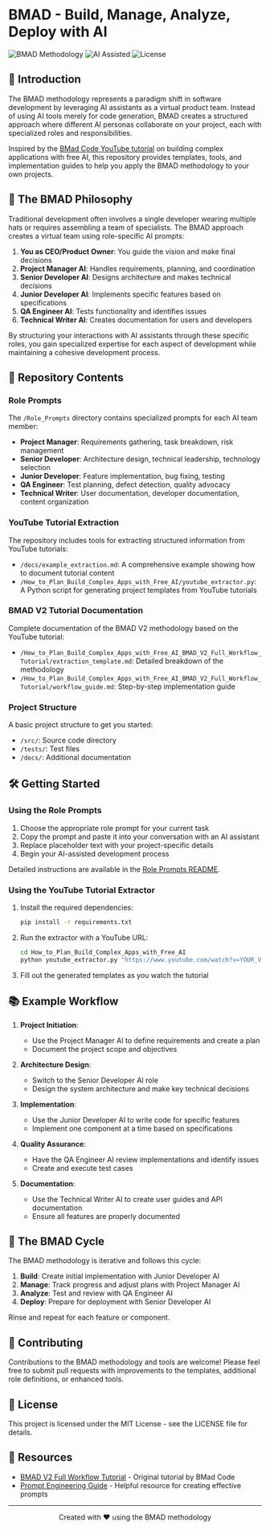 # BMAD - Build, Manage, Analyze, Deploy with AI

![BMAD Methodology](https://img.shields.io/badge/Methodology-BMAD-blue)
![AI Assisted](https://img.shields.io/badge/Development-AI%20Assisted-green)
![License](https://img.shields.io/badge/License-MIT-yellow)

## 🚀 Introduction

The BMAD methodology represents a paradigm shift in software development by leveraging AI assistants as a virtual product team. Instead of using AI tools merely for code generation, BMAD creates a structured approach where different AI personas collaborate on your project, each with specialized roles and responsibilities.

Inspired by the [BMad Code YouTube tutorial](https://www.youtube.com/watch?v=p0barbrWgQA) on building complex applications with free AI, this repository provides templates, tools, and implementation guides to help you apply the BMAD methodology to your own projects.

## 🧠 The BMAD Philosophy

Traditional development often involves a single developer wearing multiple hats or requires assembling a team of specialists. The BMAD approach creates a virtual team using role-specific AI prompts:

1. **You as CEO/Product Owner**: You guide the vision and make final decisions
2. **Project Manager AI**: Handles requirements, planning, and coordination
3. **Senior Developer AI**: Designs architecture and makes technical decisions
4. **Junior Developer AI**: Implements specific features based on specifications
5. **QA Engineer AI**: Tests functionality and identifies issues
6. **Technical Writer AI**: Creates documentation for users and developers

By structuring your interactions with AI assistants through these specific roles, you gain specialized expertise for each aspect of development while maintaining a cohesive development process.

## 📂 Repository Contents

### Role Prompts

The `/Role_Prompts` directory contains specialized prompts for each AI team member:

- **Project Manager**: Requirements gathering, task breakdown, risk management
- **Senior Developer**: Architecture design, technical leadership, technology selection
- **Junior Developer**: Feature implementation, bug fixing, testing
- **QA Engineer**: Test planning, defect detection, quality advocacy
- **Technical Writer**: User documentation, developer documentation, content organization

### YouTube Tutorial Extraction

The repository includes tools for extracting structured information from YouTube tutorials:

- `/docs/example_extraction.md`: A comprehensive example showing how to document tutorial content
- `/How_to_Plan_Build_Complex_Apps_with_Free_AI/youtube_extractor.py`: A Python script for generating project templates from YouTube tutorials

### BMAD V2 Tutorial Documentation

Complete documentation of the BMAD V2 methodology based on the YouTube tutorial:

- `/How_to_Plan_Build_Complex_Apps_with_Free_AI_BMAD_V2_Full_Workflow_Tutorial/extraction_template.md`: Detailed breakdown of the methodology
- `/How_to_Plan_Build_Complex_Apps_with_Free_AI_BMAD_V2_Full_Workflow_Tutorial/workflow_guide.md`: Step-by-step implementation guide

### Project Structure

A basic project structure to get you started:

- `/src/`: Source code directory
- `/tests/`: Test files
- `/docs/`: Additional documentation

## 🛠️ Getting Started

### Using the Role Prompts

1. Choose the appropriate role prompt for your current task
2. Copy the prompt and paste it into your conversation with an AI assistant
3. Replace placeholder text with your project-specific details
4. Begin your AI-assisted development process

Detailed instructions are available in the [Role Prompts README](/Role_Prompts/README.md).

### Using the YouTube Tutorial Extractor

1. Install the required dependencies:
   ```bash
   pip install -r requirements.txt
   ```

2. Run the extractor with a YouTube URL:
   ```bash
   cd How_to_Plan_Build_Complex_Apps_with_Free_AI
   python youtube_extractor.py "https://www.youtube.com/watch?v=YOUR_VIDEO_ID"
   ```

3. Fill out the generated templates as you watch the tutorial

## 📚 Example Workflow

1. **Project Initiation**:
   - Use the Project Manager AI to define requirements and create a plan
   - Document the project scope and objectives

2. **Architecture Design**:
   - Switch to the Senior Developer AI role
   - Design the system architecture and make key technical decisions

3. **Implementation**:
   - Use the Junior Developer AI to write code for specific features
   - Implement one component at a time based on specifications

4. **Quality Assurance**:
   - Have the QA Engineer AI review implementations and identify issues
   - Create and execute test cases

5. **Documentation**:
   - Use the Technical Writer AI to create user guides and API documentation
   - Ensure all features are properly documented

## 🔄 The BMAD Cycle

The BMAD methodology is iterative and follows this cycle:

1. **Build**: Create initial implementation with Junior Developer AI
2. **Manage**: Track progress and adjust plans with Project Manager AI
3. **Analyze**: Test and review with QA Engineer AI
4. **Deploy**: Prepare for deployment with Senior Developer AI

Rinse and repeat for each feature or component.

## 🤝 Contributing

Contributions to the BMAD methodology and tools are welcome! Please feel free to submit pull requests with improvements to the templates, additional role definitions, or enhanced tools.

## 📄 License

This project is licensed under the MIT License - see the LICENSE file for details.

## 🔗 Resources

- [BMAD V2 Full Workflow Tutorial](https://www.youtube.com/watch?v=p0barbrWgQA) - Original tutorial by BMad Code
- [Prompt Engineering Guide](https://www.promptingguide.ai/) - Helpful resource for creating effective prompts

---

<p align="center">Created with ❤️ using the BMAD methodology</p>
